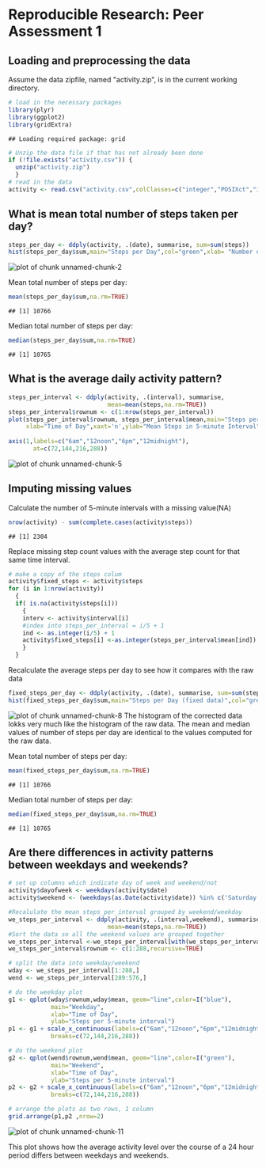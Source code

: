 # Reproducible Research: Peer Assessment 1

## Loading and preprocessing the data

Assume the data zipfile, named "activity.zip", is in the current working directory.


```r
# load in the necessary packages
library(plyr)
library(ggplot2)
library(gridExtra)
```

```
## Loading required package: grid
```

```r
# Unzip the data file if that has not already been done
if (!file.exists("activity.csv")) {
  unzip("activity.zip")
  }
# read in the data
activity <- read.csv("activity.csv",colClasses=c("integer","POSIXct","integer"))
```


## What is mean total number of steps taken per day?

```r
steps_per_day <- ddply(activity, .(date), summarise, sum=sum(steps))
hist(steps_per_day$sum,main="Steps per Day",col="green",xlab= "Number of Steps")
```

![plot of chunk unnamed-chunk-2](figure/unnamed-chunk-2.png) 

Mean total number of steps per day:

```r
mean(steps_per_day$sum,na.rm=TRUE)
```

```
## [1] 10766
```

Median total number of steps per day:

```r
median(steps_per_day$sum,na.rm=TRUE)
```

```
## [1] 10765
```
## What is the average daily activity pattern?

```r
steps_per_interval <- ddply(activity, .(interval), summarise, 
                            mean=mean(steps,na.rm=TRUE))
steps_per_interval$rownum <- c(1:nrow(steps_per_interval))
plot(steps_per_interval$rownum, steps_per_interval$mean,main="Steps per 5-minute Interval",col="green",type="l",
     xlab="Time of Day",xaxt='n',ylab="Mean Steps in 5-minute Interval")
  
axis(1,labels=c("6am","12noon","6pm","12midnight"),
       at=c(72,144,216,288))
```

![plot of chunk unnamed-chunk-5](figure/unnamed-chunk-5.png) 


## Imputing missing values

Calculate the number of 5-minute intervals with a missing value(NA)

```r
nrow(activity) - sum(complete.cases(activity$steps))
```

```
## [1] 2304
```
Replace missing step count values with the average step count for that same time interval.


```r
# make a copy of the steps colum
activity$fixed_steps <- activity$steps
for (i in 1:nrow(activity))
  {
  if( is.na(activity$steps[i]))
    {
    interv <- activity$interval[i]
    #index into steps_per_interval = i/5 + 1
    ind <- as.integer(i/5) + 1
    activity$fixed_steps[i] <-as.integer(steps_per_interval$mean[ind])
    }
  }
```
Recalculate the average steps per day to see how it compares with the raw data

```r
fixed_steps_per_day <- ddply(activity, .(date), summarise, sum=sum(steps))
hist(fixed_steps_per_day$sum,main="Steps per Day (fixed data)",col="green",xlab= "Number of Steps")
```

![plot of chunk unnamed-chunk-8](figure/unnamed-chunk-8.png) 
The histogram of the corrected data lokks very much like the histogram of the raw data. The mean and median values of number of steps per day are identical to the values computed for the raw data.


Mean total number of steps per day:

```r
mean(fixed_steps_per_day$sum,na.rm=TRUE)
```

```
## [1] 10766
```

Median total number of steps per day:

```r
median(fixed_steps_per_day$sum,na.rm=TRUE)
```

```
## [1] 10765
```



## Are there differences in activity patterns between weekdays and weekends?



```r
# set up columns which indicate day of week and weekend/not
activity$dayofweek <- weekdays(activity$date)
activity$weekend <- (weekdays(as.Date(activity$date)) %in% c('Saturday','Sunday'))

#Recalulate the mean steps_per_interval grouped by weekend/weekday
we_steps_per_interval <- ddply(activity, .(interval,weekend), summarise, 
                            mean=mean(steps,na.rm=TRUE))
#Sort the data so all the weekend values are grouped together
we_steps_per_interval <-we_steps_per_interval[with(we_steps_per_interval,order(we_steps_per_interval$weekend)),]
we_steps_per_interval$rownum <- c(1:288,recursive=TRUE)

# split the data into weekday/weekend
wday <- we_steps_per_interval[1:288,]
wend <- we_steps_per_interval[289:576,]

# do the weekday plot
g1 <- qplot(wday$rownum,wday$mean, geom="line",color=I("blue"),
            main="Weekday",
            xlab="Time of Day",
            ylab="Steps per 5-minute interval")
p1 <- g1 + scale_x_continuous(labels=c("6am","12noon","6pm","12midnight"), 
            breaks=c(72,144,216,288)) 

# do the weekend plot
g2 <- qplot(wend$rownum,wend$mean, geom="line",color=I("green"),
            main="Weekend",
            xlab="Time of Day",
            ylab="Steps per 5-minute interval")
p2 <- g2 + scale_x_continuous(labels=c("6am","12noon","6pm","12midnight"), 
            breaks=c(72,144,216,288)) 

# arrange the plots as two rows, 1 column                      
grid.arrange(p1,p2 ,nrow=2)
```

![plot of chunk unnamed-chunk-11](figure/unnamed-chunk-11.png) 

This plot shows how the average activity level over the course of a 24 hour period differs between weekdays and weekends.
